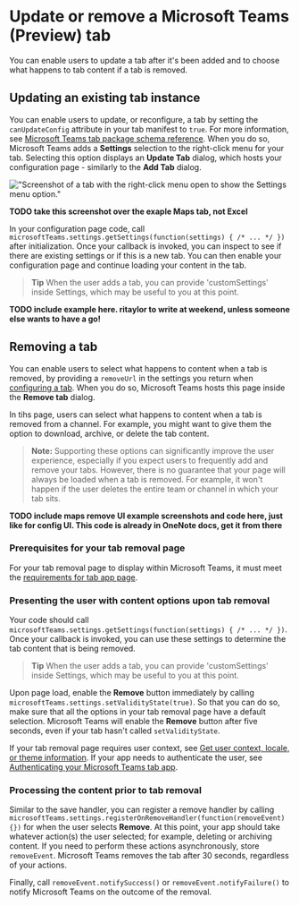 ﻿# Update or remove a Microsoft Teams (Preview) tab

You can enable users to update a tab after it's been added and to choose what happens to tab content if a tab is removed.

## Updating an existing tab instance

You can enable users to update, or reconfigure, a tab by setting the `canUpdateConfig` attribute in your tab manifest to `true`. For more information, see [Microsoft Teams tab package schema reference](tab_schema.md). When you do so, Microsoft Teams adds a **Settings** selection to the right-click menu for your tab. Selecting this option displays an **Update Tab** dialog, which hosts your configuration page - similarly to the **Add Tab** dialog.

!["Screenshot of a tab with the right-click menu open to show the Settings menu option."](images/tab_settings.png)

**TODO take this screenshot over the exaple Maps tab, not Excel** 

In your configuration page code, call `microsoftTeams.settings.getSettings(function(settings) { /* ... */ })` after initialization. Once your callback is invoked, you can inspect to see if there are existing settings or if this is a new tab. You can then enable your configuration page and continue loading your content in the tab. 

> **Tip** When the user adds a tab, you can provide 'customSettings' inside Settings, which may be useful to you at this point.

**TODO include example here. ritaylor to write at weekend, unless someone else wants to have a go!**

## Removing a tab

You can enable users to select what happens to content when a tab is removed, by providing a `removeUrl` in the settings you return when [configuring a tab](createtabconfigui.md).  When you do so, Microsoft Teams hosts this page inside the **Remove tab** dialog.

In tihs page, users can select what happens to content when a tab is removed from a channel. For example, you might want to give them the option to download, archive, or delete the tab content.

> **Note:** Supporting these options can significantly improve the user experience, especially if you expect users to frequently add and remove your tabs.  However, there is no guarantee that your page will always be loaded when a tab is removed.  For example, it won't happen if the user deletes the entire team or channel in which your tab sits.

**TODO include maps remove UI example screenshots and code here, just like for config UI.  This code is already in OneNote docs, get it from there**

### Prerequisites for your tab removal page 
 
For your tab removal page to display within Microsoft Teams, it must meet the [requirements for tab app page](tabprerequisites.md).

### Presenting the user with content options upon tab removal

Your code should call `microsoftTeams.settings.getSettings(function(settings) { /* ... */ })`. Once your callback is invoked, you can use these settings to determine the tab content that is being removed.

> **Tip** When the user adds a tab, you can provide 'customSettings' inside Settings, which may be useful to you at this point.

Upon page load, enable the **Remove** button immediately by calling `microsoftTeams.settings.setValidityState(true)`. So that you can do so, make sure that all the options in your tab removal page have a default selection.  Microsoft Teams will enable the **Remove** button after five seconds, even if your tab hasn't called `setValidityState`. 

If your tab removal page requires user context, see [Get user context, locale, or theme information](getusercontext.md). If your app needs to authenticate the user, see [Authenticating your Microsoft Teams tab app](auth.md).

### Processing the content prior to tab removal

Similar to the save handler, you can register a remove handler by calling `microsoftTeams.settings.registerOnRemoveHandler(function(removeEvent){})` for when the user selects **Remove**. At this point, your app should take whatever action(s) the user selected; for example, deleting or archiving content. If you need to perform these actions asynchronously, store `removeEvent`. Microsoft Teams removes the tab after 30 seconds, regardless of your actions.

Finally, call `removeEvent.notifySuccess()` or `removeEvent.notifyFailure()` to notify Microsoft Teams on the outcome of the removal.
